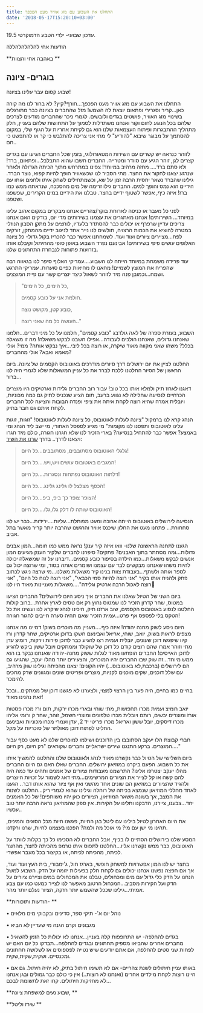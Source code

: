 ```yaml
---
title: התחלנו את השבוע עם מזג אוויר מעט הפכפך
date: '2018-05-17T15:20:10+03:00'
---
```

עדכון שבועי- ילדי הטבע הדמוקרטי 19.5.



הודעות אחי להלהלהלהללה 



**באהבה אחי והצוות **

## **בוגרים- ציונה**

שבוע קסום עבר עלינו בציונה! 

התחלנו את השבוע עם מזג אוויר מעט הפכפך...חורף?קיץ? לא ברור לנו מה קורה כאן...קריר וסגרירי ופתאום יוצאת לה השמש! מזל שהחברים בציונה כבר מתורגלים בשינויי מזג האוויר, פושטים בגדים ולובשים. לגמרי ניכר שהחברים מודעים לצרכים שלהם בכל הנוגע לחום וקור ואנחנו משתדלות לסמוך על התחושות שלהם בעניין, חלק מתהליך ההתבגרות ופיתוח העצמאות שלנו הוא גם לקיחת אחריות על הגוף שלי, במקום להסתמך על מבוגר שיבוא "להודיע" לי מתי אני צריכה להתלבש כי קר או להתפשט כי חם..

לזוהר כנראה יש קשרים עם השירות המטאורולוגי, בזמן שכל החברים הגיעו עם בגדים קצרים לגן, זוהר הגיע עם סוודר ומטרייה. החברים חשבו שהוא התבלבל...ופתאום, ברד! ולא סתם ברד.... מחזה מרהיב במיוחד! צפינו במתרחש מתוך הכיתה הגדולה ולאחר שנרגע יצאנו לחקור את החצר. מתי הסביר לנו שכשאוויר הופך להיות קפוא, נוצר הברד. גילינו שהברד נשאר יחסית הרבה זמן על שא, וכשמתחילים לשחק איתו ולחמם אותו עם הידיים הוא נמס והופך למים. החברים גילו זרימה של מים מהסככה, שנראתה ממש כמו ברז! איזה כיף, אפשר לשטוף ידיים בחצר. טבלנו את הידיים במים הקרירים, שפשפנו ושטפנו. 

לפני כל מעבר או כניסה לארוחת בוקר/צהריים אנחנו מבקרים במקום אהוב עלינו במיוחד... השירותים! אנחנו מאתגרים את עצמנו בשירותים מדי יום, בודקים האם אנחנו צריכים עדיין שרפרף או יכולים כבר להסתדר בלעדיו, לוחצים על מתקן הסבון הנוזלי במטרה להוציא את הכמות הרצויה, תולשים לנו נייר אחד לניגוב ידיים מהמתקן, זורקים לפח...מציירים ציורים ועוד ועוד. לשמחתנו אפשר כבר להכריז בקול גדול- כל ציונה האלופים עושים פיפי בשירותים!  אבינעם נפרד השבוע באופן סופי מהחיתול וקיבלנו אותו בזרועות פתוחות לנבחרת התחתונים שלנו.   

עוד פרידה משמחת במיוחד הייתה לנו השבוע....עמריקי האלוף סיפר לנו בגאווה רבה שהפריח את המוצץ לשמיים! מחאנו לו מחיאות כפיים סוערות. עמריקי התרגש ושמח...וכמובן פנה מיד לזוהר לשאול כיצד יוצרים קשר עם פיית המוצצים. 

> "כל הימים, כל הימים, 
>
> חולמת אני על כובע קסמים.
>
> כובע קטן, מקושט נוצה,
>
> העושה כל מה שאני רוצה.." 



השבוע, בעזרת ספרה של לאה גולדבג "כובע קסמים", חלמנו על כל מיני דברים...חלמנו שאנחנו גדולים, שאנחנו הולכים לעבודה...אפילו חשבנו לבקש משאלה! מה זו משאלה בכלל? משהו שאני מקווה מאוד שיקרה, או רוצה בכל ליבי...איך נבקש אותה? ממי? אולי מאמא ואבא? אולי מהחברים? 

החלטנו לציין את יום ירושלים דרך סיורים מודרכים באוטובוס הקסמים של ציונה. ביום הראשון של הסיור החלטנו ללכת לברר את כל עניין המשאלות שלא לגמרי היה לנו ברור...

דאגנו לארוז תיק ולמלא אותו בכל טוב! עבור רוב החברים גלידות וארטיקים היו מוצרים הכרחיים לנסיעה שחלילה לא נגווע ברעב, תום הציע שנכניס לתיק גם כמה מכוניות, ויובלית אמרה שהיא רוצה לקחת איתה את ציפי ופנדה הבובות והציעה לכל החברים לקחת איתם גם חבר בתיק. 

הנהג קרא לנו ברמקול "ציונה לעלות לאוטובוס, כל ציונה לעלות לאוטובוס! "זוגות, זוגות עלינו  לאוטובוס ותפסנו לנו מקומות"  מי מגיע לספסל האחורי, מי ישב ליד הנהג ומי באמצע? אפשר כבר להתחיל בנסיעה? בארי הזכיר לנו שלא חגרנו חגורה, כולם מיד חגרו ויצאנו לדרך.. בדרך [שרנו את השיר](https://www.youtube.com/watch?v=V46OZHPJIIg): 

> גלגלי האוטובוס מסתובבים, מסתובבים...כל היום!
>
> המגבים באוטובוס עושים ויש,ויש....כל היום!
>
> דלתות האוטובוס נפתחות ונסגרות....כל היום!
>
> הכסף מצלצל לו גלינג גלינג....כל היום!
>
> הצופר צופר כך ביפ, ביפ...כל היום!
>
> האוטובוס שותה לו דלק גלו,גלו....כל היום!



הנסיעה לירושלים באוטובוס הייתה ארוכה ומעט מפותלת...עליות....ירידות...כבר יש לנו  סחחורת... פתחנו מעט את החלון שיכנס אוויר והרגשנו שהרבה יותר קריר מאשר בתל אביב. 

הגענו לתחנה הראשונה שלנו- וואו איזה קיר ענק! נראה ממש כמו חומה...המון אבנים גדולות...ומה מסתתר בתוך האבנים? פתקים? סיפרנו לחברים שלקיר הענק מגיעים המון אנשים לבקש משאלות...כמו הילדה בסיפור כובע קסמים...דיברנו על זה שמשאלה יכולה להיות משהו שאנחנו מבקשים לבד עם עצמנו ושומרים אותה בסוד, ומי שרוצה יכול גם לספר אותה ולשתף...בעבודת צוות בנינו קיר משאלות משלנו...מי שרצה ניגש לכתוב פתק ולהניח אותו בקיר "אני רוצה להיות סמי הכבאי", "אני רוצה לנוח כל היום", "אני רוצה לאכול הרבה ארטיק וגלידה"....משאלות מעניינות מאוד היו לנו 

ביום השני של הטיול שאלנו את החברים איך ניסע היום לירושלים? החברים הציעו במטוס, שחר קדרון הזכיר לנו שמטוס נחוץ רק אם טסים לארץ אחרת...ברוב קולות החלטנו לנסוע באוטובוס הקסמים, שוב ארזנו תיק, חיכינו לנהג שיקרא לנו ועשינו את כל הטקס בלי לפספס אף פרט...עמית הזכיר שאם תהיה סערה חייבים לחגור חגורה! 

היום ניסע לשוק מחנה יהודה! איזה כיף....מעניין מה מוכרים בשוק! דמיינו מה אנחנו מצפים לראות בשוק, יואב, שוחי, אריאל ואבינעם חשקו בדוכן ארטיקים, שחר קדרון ורז קיוו שיפגשו דוכן שעונים, יובלית ועמית רצו להגיע כבר לדוכן פירות וירקות, רומיצ עדן מתי וזוהר אמרו שהם רוצים קודם כל דוכן של שוקולד וממתקים ויובל ששון ביקש להגיע לדוכן האייסים! החברים הופתעו מאוד לגלות ששוק מחנה-יהודה שאנחנו נבקר בו הוא ממש מיוחד...זה שוק שבו החברים יהיו המוכרים, והצעירים יותר מהלו יעקב, שהגיעו גם הם לירושלים (ברכבת,לא באוטובוס...) יהיו הקונים! יצאנו מהכיתה וגילינו שוק מרהיב, עם שלל דוכנים, שקים מוכנים לקניות, מוצרים ופריטים שונים ומגוונים שרק מחכים להימכר. 

בחיים כמו בחיים, היה פער בין הרצוי למצוי, ולצערנו לא פגשנו דוכן של ממתקים...ובכל זאת נהנינו מאוד!

יואב רומיצ ועמית מכרו תחפושות, מתי שוחי ובארי מכרו ירקות, תום ורז מכרו פסטות אורז ומוצרים יבשים, רותם ויובלית מכרו טלפונים ומוצרי חשמל, זוהר, שחר ק ורומי אליהו מכרו דיסקים, יובל ששון ואריאל מכרו פריטי יד 2, עדן ועמרי מכרו מכוניות ואבינעם החליט לפתוח דוכן מאולתר של סוכריות על מקל. 

חברי קבוצת הלו יעקב הסתובבו בין הדוכנים ושילמו למוכרים שלנו לא מעט כסף עבור המוצרים. ברקע התנגנו שירים ישראליים וחברים שקוראים "רק היום, רק היום...." 

ביום השלישי של הטיול כבר נקשרנו מאוד לנהג ולאוטובוס שלנו והחלטנו להמשיך איתו את כל השבוע. הפעם ביקרנו במוזיאון ירושלים. החברים שאלו האם גם היום החברים מהלו יעקב יצטרפו אלינו? התרשמנו מעבודות וציורים של אמנים ותהינו עד כמה היה להם קשה או קל לצייר את הציורים המרשימים...מתי דאג לשמור על זכויות היוצרים ולהגיד שהציורים במוזיאון הם שונים אחד מהשני ואין אף ציור שהוא אותו דבר.. הגענו לאחד מחללי המוזיאון שנמצא בכיתה של רוחלה וגילינו שהוא לגמרי ריק...החלטנו לשנות את המצב, אך בשונה משאר המוזיאון, הציורים כאן יהיו משותפים! של כל האמנים יחד...צבענו, ציירנו, הדבקנו ותלינו על הקירות. אין ספק שהמוזיאון נראה הרבה יותר טוב עכשיו..

את היום האחרון לטיול בילינו עם ליטל בגן החיות, פגשנו חיות מכל הסוגים והמינים, תהינו מי ישן עם מי? מי אוכל מה ולמה? הפכנו בעצמנו לחיות, שרנו ורקדנו. 

המסע שלנו בירושלים הסתיים לו בכיף, אבל החברים לא הסכימו כל כך בקלות לוותר על האוטובוס, כבר ממש נקשרנו אליו...החלטנו לתפוס איתו טרמפ מהכיתה לחצר, מהחצר לכיתה, מהכיתה לכיתה, או בקיצור בכל מעבר אפשרי. 

בחצר יש לנו המון אפשרויות למשחק חופשי, בארגז חול, ג'ימבורי, בית העץ ועוד ועוד, אך אם חפצה נפשנו אנחנו יכולים גם לקחת חלק בפעילות יזומה על הדק. השבוע למשל הנחנו על הדק כלי גדול עם מים ומכחולים, טבלנו את המכחולים במים וציירנו ציורים על הדק ועל הקירות מסביב...המכחול הרטוב מאפשר לנו לצייר כמעט כמו עם צבע אמיתי...גילינו שככל שהשמש יותר חזקה, הציור נעלם יותר מהר.

**הודעות ותזכורות- **

•	נוהל יום א'- תיקי ספר, סדינים ובקבוקי מים מלאים 

•	מגבונים וקרם הגנה מי שעדיין לא הביא

•	בגדים להחלפה- יש התרופפות קלה בעניין...אנחנו לא יכולות כל הזמן להשאיל מחברים אחרים שהביאו מספיק תחתונים ובגדים להחלפה...תבדקו כל יום האם יש לפחות שני סטים להחלפה, אם אתם יודעים שיש נטייה לפספוסים אז לשלושה תחתונים ומכנסיים. ושקית,שקית,שקית. 

•	באותו עניין חיתולים לשנת צהריים- אם לא תשימו חיתול בתיק, לא יהיה חיתול. גם אם היינו רוצות לקחת מילדים אחרים (ואנחנו לא רוצות..) אין כי כולם כבר גמולים ובגן אנחנו לא מחזיקות חיתולים. קחו זאת לתשומת לבכם...



**שבוע נעים למשפחת ציונה,**

**שירז וליטל**

